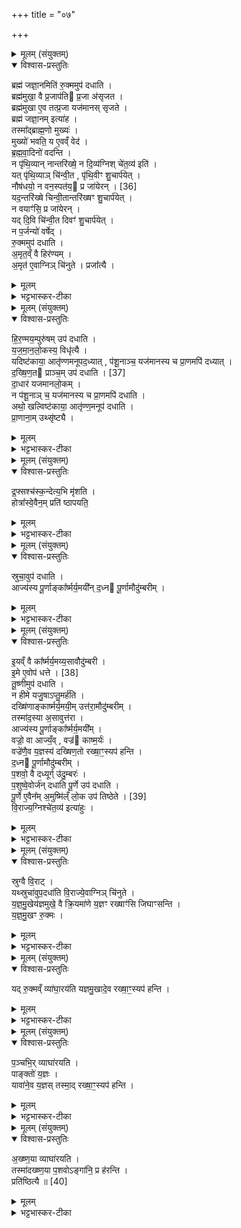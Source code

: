 +++
title = "०७"

+++

<details><summary>मूलम् (संयुक्तम्)</summary>

ब्रह्म॑ जज्ञा॒नमिति॑ रु॒क्ममुप॑ दधाति॒ ब्रह्म॑मुखा॒ वै प्र॒जाप॑ति प्र॒जा अ॑सृजत॒ ब्रह्म॑मुखा ए॒व तत्प्र॒जा यज॑मानस्सृजते॒ ब्रह्म॑ जज्ञा॒नमित्या॑ह॒ तस्मा᳚द्ब्राह्म॒णो मुख्यो॒ मुख्यो॑ भवति॒ य ए॒वव्ँवेद॑ ब्रह्मवा॒दिनो॑ वदन्ति॒ न पृ॑थि॒व्यान्नान्तरि॑ख्षे॒ न दि॒व्य॑ग्निश्चे॑त॒व्य॑ इति॒ यत्पृ॑थि॒व्याञ्चि॑न्वी॒त पृ॑थि॒वीꣳ शु॒चार्प॑ये॒न्नौष॑धयो॒ न वन॒स्पत॑यः [36]  
प्र जा॑येर॒न्यद॒न्तरि॑ख्षे चिन्वी॒तान्तरि॑ख्षꣳ शु॒चार्प॑ये॒न्न वयाꣳ॑सि॒ प्र जा॑येर॒न्यद्दि॒वि चि॑न्वी॒त दिवꣳ॑ शु॒चार्प॑ये॒न्न प॒र्जन्यो॑ वर्षेद्रु॒क्ममुप॑ दधात्य॒मृत॒व्ँवै हिर॑ण्यम॒मृत॑ ए॒वाग्निञ्चि॑नुते॒ प्रजा᳚त्यै
</details>

<details open><summary>विश्वास-प्रस्तुतिः</summary>

ब्रह्म॑ जज्ञा॒नमिति॑ रु॒क्ममुप॑ दधाति ।  
ब्रह्म॑मुखा॒ वै प्र॒जाप॑ति प्र॒जा अ॑सृजत ।  
ब्रह्म॑मुखा ए॒व तत्प्र॒जा यज॑मानस् सृजते ।  
ब्रह्म॑ जज्ञा॒नम् इत्या॑ह ।  
तस्मा᳚द्ब्राह्म॒णो मुख्यः॑ ।  
मुख्यो॑ भवति॒ य ए॒वव्ँ वेद॑ ।  
ब्र॒ह्म॒वा॒दिनो॑ वदन्ति ।  
न पृ॑थि॒व्यान् नान्तरि॑ख्षे॒  न दि॒व्य॑ग्निश् चे॑त॒व्य॑ इति॑ ।   
यत् पृ॑थि॒व्याञ् चि॑न्वी॒त , पृ॑थि॒वीꣳ शु॒चार्प॑येत् ।   
नौष॑धयो॒ न वन॒स्पत॑य॒ प्र जा॑येरन् । [36]  
यद॒न्तरि॑ख्षे चिन्वी॒तान्तरि॑ख्षꣳ शु॒चार्प॑येत् ।   
न वयाꣳ॑सि॒ प्र जा॑येरन् ।  
यद् दि॒वि चि॑न्वी॒त दिवꣳ॑ शु॒चार्प॑येत् ।   
न प॒र्जन्यो॑ वर्षेद् ।  
रु॒क्ममुप॑ दधाति ।   
अ॒मृत॒व्ँ वै हिर॑ण्यम् ।  
अ॒मृत॑ ए॒वाग्निञ् चि॑नुते ।  प्रजा᳚त्यै ।  
</details>

<details><summary>मूलम्</summary>

ब्रह्म॑ जज्ञा॒नमिति॑ रु॒क्ममुप॑ दधाति ।  
ब्रह्म॑मुखा॒ वै प्र॒जाप॑ति प्र॒जा अ॑सृजत ।  
ब्रह्म॑मुखा ए॒व तत्प्र॒जा यज॑मानस् सृजते ।  
ब्रह्म॑ जज्ञा॒नम् इत्या॑ह ।  
तस्मा᳚द्ब्राह्म॒णो मुख्यः॑ ।  
मुख्यो॑ भवति॒ य ए॒वव्ँ वेद॑ ।  
ब्र॒ह्म॒वा॒दिनो॑ वदन्ति ।  
न पृ॑थि॒व्यान् नान्तरि॑ख्षे॒  न दि॒व्य॑ग्निश् चे॑त॒व्य॑ इति॑ ।   
यत् पृ॑थि॒व्याञ् चि॑न्वी॒त , पृ॑थि॒वीꣳ शु॒चार्प॑येत् ।   
नौष॑धयो॒ न वन॒स्पत॑य॒ प्र जा॑येरन् । [36]  
यद॒न्तरि॑ख्षे चिन्वी॒तान्तरि॑ख्षꣳ शु॒चार्प॑येत् ।   
न वयाꣳ॑सि॒ प्र जा॑येरन् ।  
यद् दि॒वि चि॑न्वी॒त दिवꣳ॑ शु॒चार्प॑येत् ।   
न प॒र्जन्यो॑ वर्षेद् ।  
रु॒क्ममुप॑ दधाति ।   
अ॒मृत॒व्ँ वै हिर॑ण्यम् ।  
अ॒मृत॑ ए॒वाग्निञ् चि॑नुते ।  प्रजा᳚त्यै ।  
</details>

<details><summary>भट्टभास्कर-टीका</summary>

1ब्रह्म जज्ञानमित्यादि ॥ उत्तरवेद्यां पूष्करपर्णेषूत्तरं रुक्ममुपदधाति । ब्रह्ममुखा वा इत्यादि ब्राह्मणम् । प्रथमजाभिधानेन रुक्माभिधानात् ब्रह्मप्राथम्यं प्रजानां प्राधान्यं च ब्राह्मणस्य ॥
</details>

<details><summary>मूलम् (संयुक्तम्)</summary>

हिर॒ण्मय॒म्पुरु॑ष॒मुप॑ दधाति यजमानलो॒कस्य॒ विधृ॑त्यै॒ यदिष्ट॑काया॒ आतृ॑ण्णमनूपद॒ध्यात्प॑शू॒नाञ्च॒ यज॑मानस्य च प्रा॒णमपि॑ दध्याद्दख्षिण॒तः [37]  
प्राञ्च॒मुप॑ दधाति दा॒धार॑ यजमानलो॒कन्न प॑शू॒नाञ्च॒ यज॑मानस्य च प्रा॒णमपि॑ दधा॒त्यथो॒ खल्विष्ट॑काया॒ आतृ॑ण्ण॒मनूप॑ दधाति प्रा॒णाना॒मुथ्सृ॑ष्ट्यै
</details>

<details open><summary>विश्वास-प्रस्तुतिः</summary>

हि॒र॒ण्मय॒म्पुरु॑षम् उप॑ दधाति ।  
य॒ज॒मा॒न॒लो॒कस्य॒ विधृ॑त्यै ।  
यदिष्ट॑काया॒ आतृ॑ण्णमनूपद॒ध्यात् , प॑शू॒नाञ्च॒ यज॑मानस्य च प्रा॒णमपि॑ दध्यात् ।   
द॒ख्षि॒ण॒त  प्राञ्च॒म् उप॑ दधाति । [37]   
दा॒धार॑ यजमानलो॒कम् ।  
न प॑शू॒नाञ् च॒ यज॑मानस्य च प्रा॒णमपि॑ दधाति ।   
अथो॒ खल्विष्ट॑काया॒ आतृ॑ण्ण॒मनूप॑ दधाति ।   
प्रा॒णाना॒म् उथ्सृ॑ष्ट्यै ।  
</details>

<details><summary>मूलम्</summary>

हि॒र॒ण्मय॒म्पुरु॑षम् उप॑ दधाति ।  
य॒ज॒मा॒न॒लो॒कस्य॒ विधृ॑त्यै ।  
यदिष्ट॑काया॒ आतृ॑ण्णमनूपद॒ध्यात् , प॑शू॒नाञ्च॒ यज॑मानस्य च प्रा॒णमपि॑ दध्यात् ।   
द॒ख्षि॒ण॒त  प्राञ्च॒म् उप॑ दधाति । [37]   
दा॒धार॑ यजमानलो॒कम् ।  
न प॑शू॒नाञ् च॒ यज॑मानस्य च प्रा॒णमपि॑ दधाति ।   
अथो॒ खल्विष्ट॑काया॒ आतृ॑ण्ण॒मनूप॑ दधाति ।   
प्रा॒णाना॒म् उथ्सृ॑ष्ट्यै ।  
</details>

<details><summary>भट्टभास्कर-टीका</summary>

2हिरण्मयमिति ॥ दक्षिणतः प्राञ्चं 'हिरण्यगर्भः' इत्यनेन आतृण्णं छिद्रं अपिदध्यात् नाशयेत् । दाधारेति । छान्दसो लिट्, धारयति । तुजादित्वादभ्यासस्य दीर्घत्वम् । अथो अपि च खल्विति पक्षान्तरम् । लक्षणे अनोः कर्मप्रवचनीयत्वम् ॥
</details>

<details><summary>मूलम् (संयुक्तम्)</summary>

द्र॒फ्सश्च॑स्क॒न्देत्य॒भि मृ॑शति॒ होत्रा᳚स्वे॒वैन॒म्प्रति॑ ष्ठापयति॒
</details>

<details open><summary>विश्वास-प्रस्तुतिः</summary>

द्र॒फ्सश्च॑स्क॒न्देत्य॒भि मृ॑शति ।   
होत्रा᳚स्वे॒वैन॒म् प्रति॑ ष्ठापयति॒
</details>

<details><summary>मूलम्</summary>

द्र॒फ्सश्च॑स्क॒न्देत्य॒भि मृ॑शति ।   
होत्रा᳚स्वे॒वैन॒म् प्रति॑ ष्ठापयति॒
</details>

<details><summary>भट्टभास्कर-टीका</summary>

3अभि मृशतीति ॥ पुरुषं हिरण्मयम् । होत्रास्विति 'अनु सप्त होत्राः' इति लिङ्गात् ॥
</details>

<details><summary>मूलम् (संयुक्तम्)</summary>

स्रुचा॒वुप॑ दधा॒त्याज्य॑स्य पू॒र्णाङ्का᳚र्ष्मर्य॒मयी᳚न्द॒ध्न पू॒र्णामौदु॑म्बरीम्
</details>

<details open><summary>विश्वास-प्रस्तुतिः</summary>

स्रुचा॒वुप॑ दधाति ।  
आज्य॑स्य पू॒र्णाङ्का᳚र्ष्मर्य॒मयी᳚न् द॒ध्न पू॒र्णामौदु॑म्बरीम् ।  
</details>

<details><summary>मूलम्</summary>

स्रुचा॒वुप॑ दधाति ।  
आज्य॑स्य पू॒र्णाङ्का᳚र्ष्मर्य॒मयी᳚न् द॒ध्न पू॒र्णामौदु॑म्बरीम् ।  
</details>

<details><summary>भट्टभास्कर-टीका</summary>

4स्रुचाविति ॥ पुरुषं दक्षिणेनोत्तरेण च । आज्यस्येति । 'पूरणगुण' इति षष्ठीसमासप्रतिषेधात् पूरणार्थैर्योगे षष्ठी ज्ञापिता । कार्ष्मर्यमयीमिति । 'नित्यं वृद्धशरादिभ्यः' इति मयट् । औदुम्बरीमिति । 'अनुदात्तादेश्च' इत्यञ् ॥
</details>

<details><summary>मूलम् (संयुक्तम्)</summary>

इयव्ँवै का᳚र्ष्मर्य॒मय्य॒सावौदु॑म्बरी॒मे ए॒वोप॑ धत्ते [38]  
तू॒ष्णीमुप॑ दधाति॒ न हीमे यजु॒षाप्तु॒मर्ह॑ति॒ दख्षि॑णाङ्कार्ष्मर्य॒मयी॒मुत्त॑रा॒मौदु॑म्बरी॒न्तस्मा॑द॒स्या अ॒सावुत्त॒राज्य॑स्य पू॒र्णाङ्का᳚र्ष्मर्य॒मयी॒व्ँवज्रो॒ वा आज्य॒व्ँवज्र॑ कार्ष्म॒र्यो॑ वज्रे॑णै॒व य॒ज्ञस्य॑ दख्षिण॒तो रख्षा॒ꣳ॒स्यप॑ हन्ति द॒ध्न पू॒र्णामौदु॑म्बरीम्प॒शवो॒ वै दध्यूर्गु॑दु॒म्बर॑ प॒शुष्वे॒वोर्ज॑न्दधाति पू॒र्णे उप॑ दधाति पू॒र्णे ए॒वैन᳚म् [39]  
अ॒मुष्मि॑ल्ँलो॒क उप॑ तिष्ठेते वि॒राज्य॒ग्निश्चे॑त॒व्य॑ इत्या॑हु॒स्
</details>

<details open><summary>विश्वास-प्रस्तुतिः</summary>

इ॒यव्ँ वै का᳚र्ष्मर्य॒मय्य॒सावौदु॑म्बरी ।  
इ॒मे ए॒वोप॑ धत्ते । [38]  
तू॒ष्णीमुप॑ दधाति ।  
न हीमे यजु॒षाऽप्तु॒मर्ह॑ति ।  
दख्षि॑णाङ्कार्ष्मर्य॒मयी॒म् उत्त॑रा॒मौदु॑म्बरीम् ।  
तस्मा॑द॒स्या अ॒सावुत्त॑रा ।  
आज्य॑स्य पू॒र्णाङ्का᳚र्ष्मर्य॒मयी᳚म् ।   
वज्रो॒ वा आज्यँ॒व् , वज्र॑ काष्म॒र्यः॑ ।  
वज्रे॑णै॒व य॒ज्ञस्य॑ दख्षिण॒तो रख्षा॒ꣳ॒स्यप॑ हन्ति ।  
द॒ध्न पू॒र्णामौदु॑म्बरीम् ।  
प॒शवो॒ वै दध्यूर्ग् उ॑दु॒म्बरः॑ ।   
प॒शुष्वे॒वोर्ज॑न् दधाति
पू॒र्णे उप॑ दधाति ।  
पू॒र्णे ए॒वैन᳚म्  अ॒मुष्मि॑ल्ँ लो॒क उप॑ तिष्ठेते । [39]   
वि॒राज्य॒ग्निश्चे॑त॒व्य॑ इत्या॑हुः ।  
</details>

<details><summary>मूलम्</summary>

इ॒यव्ँ वै का᳚र्ष्मर्य॒मय्य॒सावौदु॑म्बरी ।  
इ॒मे ए॒वोप॑ धत्ते । [38]  
तू॒ष्णीमुप॑ दधाति ।  
न हीमे यजु॒षाऽप्तु॒मर्ह॑ति ।  
दख्षि॑णाङ्कार्ष्मर्य॒मयी॒म् उत्त॑रा॒मौदु॑म्बरीम् ।  
तस्मा॑द॒स्या अ॒सावुत्त॑रा ।  
आज्य॑स्य पू॒र्णाङ्का᳚र्ष्मर्य॒मयी᳚म् ।   
वज्रो॒ वा आज्यँ॒व् , वज्र॑ काष्म॒र्यः॑ ।  
वज्रे॑णै॒व य॒ज्ञस्य॑ दख्षिण॒तो रख्षा॒ꣳ॒स्यप॑ हन्ति ।  
द॒ध्न पू॒र्णामौदु॑म्बरीम् ।  
प॒शवो॒ वै दध्यूर्ग् उ॑दु॒म्बरः॑ ।   
प॒शुष्वे॒वोर्ज॑न् दधाति
पू॒र्णे उप॑ दधाति ।  
पू॒र्णे ए॒वैन᳚म्  अ॒मुष्मि॑ल्ँ लो॒क उप॑ तिष्ठेते । [39]   
वि॒राज्य॒ग्निश्चे॑त॒व्य॑ इत्या॑हुः ।  
</details>

<details><summary>भट्टभास्कर-टीका</summary>

5इयं वा इत्यादि ॥ गतम् ॥  
+++(सम्पादकटिप्पनी - विस्तृतं व्याख्यानमन्यत्र मृग्यम् ।)+++
</details>

<details><summary>मूलम् (संयुक्तम्)</summary>

स्रुग्वै वि॒राड्यथ्स्रुचा॑वुप॒दधा॑ति वि॒राज्ये॒वाग्निञ्चि॑नुते यज्ञमु॒खेय॑ज्ञमुखे॒ वै क्रि॒यमा॑णे य॒ज्ञꣳ रख्षाꣳ॑सि जिघाꣳसन्ति यज्ञमु॒खꣳ रु॒क्मो
</details>

<details open><summary>विश्वास-प्रस्तुतिः</summary>

स्रुग्वै वि॒राट् ।  
यथ्स्रुचा॑वुप॒दधा॑ति वि॒राज्ये॒वाग्निञ् चि॑नुते ।  
य॒ज्ञ॒मु॒खेय॑ज्ञमुखे॒ वै क्रि॒यमा॑णे य॒ज्ञꣳ रख्षाꣳ॑सि जिघाꣳसन्ति ।   
य॒ज्ञ॒मु॒खꣳ रु॒क्मः ।   
</details>

<details><summary>मूलम्</summary>

स्रुग्वै वि॒राट् ।  
यथ्स्रुचा॑वुप॒दधा॑ति वि॒राज्ये॒वाग्निञ् चि॑नुते ।  
य॒ज्ञ॒मु॒खेय॑ज्ञमुखे॒ वै क्रि॒यमा॑णे य॒ज्ञꣳ रख्षाꣳ॑सि जिघाꣳसन्ति ।   
य॒ज्ञ॒मु॒खꣳ रु॒क्मः ।   
</details>

<details><summary>भट्टभास्कर-टीका</summary>

6स्रुग्वै विराडिति ॥ विराजनशीलत्वाद्विराट्, साधनत्वाद्वा ॥
</details>

<details><summary>मूलम् (संयुक्तम्)</summary>

यद्रु॒क्मव्ँव्या॑घा॒रय॑ति यज्ञमु॒खादे॒व रख्षा॒ꣳ॒स्यप॑ हन्ति
</details>

<details open><summary>विश्वास-प्रस्तुतिः</summary>

यद् रु॒क्मव्ँ व्या॑घा॒रय॑ति यज्ञमु॒खादे॒व रख्षा॒ꣳ॒स्यप॑ हन्ति ।   
</details>

<details><summary>मूलम्</summary>

यद् रु॒क्मव्ँ व्या॑घा॒रय॑ति यज्ञमु॒खादे॒व रख्षा॒ꣳ॒स्यप॑ हन्ति ।   
</details>

<details><summary>भट्टभास्कर-टीका</summary>

7व्याघारयतीति ॥ उत्तरवेदिवत् ॥  +++( सम्पादकटिप्पनी - विस्तृतं व्याख्यानमन्यत्र मृग्यम्। )+++
</details>

<details><summary>मूलम् (संयुक्तम्)</summary>

प॒ञ्चभि॒र्व्याघा॑रयति॒ पाङ्क्तो॑ य॒ज्ञो यावा॑ने॒व य॒ज्ञस्तस्मा॒द्रख्षा॒ꣳ॒स्यप॑ हन्त्य्
</details>

<details open><summary>विश्वास-प्रस्तुतिः</summary>

प॒ञ्चभि॒र् व्याघा॑रयति ।  
पाङ्क्तो॑ य॒ज्ञः ।  
यावा॑ने॒व य॒ज्ञस् तस्मा॒द् रख्षा॒ꣳ॒स्यप॑ हन्ति ।  
</details>

<details><summary>मूलम्</summary>

प॒ञ्चभि॒र् व्याघा॑रयति ।  
पाङ्क्तो॑ य॒ज्ञः ।  
यावा॑ने॒व य॒ज्ञस् तस्मा॒द् रख्षा॒ꣳ॒स्यप॑ हन्ति ।  
</details>

<details><summary>भट्टभास्कर-टीका</summary>

8पञ्चभिरिति ॥ 'सिंहीरसि' इत्यादिभिः । 'झल्युपोत्तमम्' इत्युपोत्तमस्य उदात्तत्वम् । पाङ्क्त इति । धानादिपञ्चकसाध्यत्वात् ॥
</details>

<details><summary>मूलम् (संयुक्तम्)</summary>

अख्ष्ण॒या व्याघा॑रयति॒ तस्मा॑दख्ष्ण॒या प॒शवोऽङ्गा॑नि॒ प्र ह॑रन्ति॒ प्रति॑ष्ठित्यै ॥ [40]  
</details>

<details open><summary>विश्वास-प्रस्तुतिः</summary>

अ॒ख्ष्ण॒या व्याघा॑रयति ।   
तस्मा॑दख्ष्ण॒या प॒शवोऽङ्गा॑नि॒ प्र ह॑रन्ति ।  
प्रति॑ष्ठित्यै ॥ [40]  
</details>

<details><summary>मूलम्</summary>

अ॒ख्ष्ण॒या व्याघा॑रयति ।   
तस्मा॑दख्ष्ण॒या प॒शवोऽङ्गा॑नि॒ प्र ह॑रन्ति ।  
प्रति॑ष्ठित्यै ॥ [40]  
</details>

<details><summary>भट्टभास्कर-टीका</summary>

9अक्ष्णयेति ॥ कोणगत्या दक्षिणमंसं उत्तरां श्रोणीं दक्षिणमुत्तरमंसं मध्यमिति । अङ्गानि चरणादीन्यक्ष्णया न्यस्यति शयनादिषु च उपसंहरति । तस्मादक्ष्णया व्याघारणं प्रतिष्ठित्यै भवति पशूनाम् ॥

इति पञ्चमे द्वितीये सप्तमोनुवाकः ॥  
</details>
